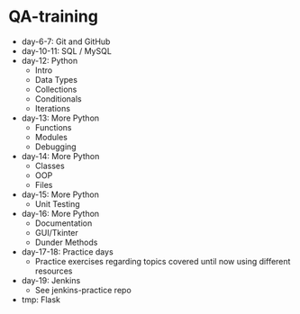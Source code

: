 # QA-training
- day-6-7: Git and GitHub
- day-10-11: SQL / MySQL
- day-12: Python
  - Intro
  - Data Types
  - Collections
  - Conditionals
  - Iterations
- day-13: More Python
  - Functions
  - Modules
  - Debugging
- day-14: More Python
  - Classes
  - OOP
  - Files
- day-15: More Python
  - Unit Testing
- day-16: More Python
  - Documentation
  - GUI/Tkinter
  - Dunder Methods
- day-17-18: Practice days
  - Practice exercises regarding topics covered until now using different resources
- day-19: Jenkins
  - See jenkins-practice repo 
- tmp: Flask
